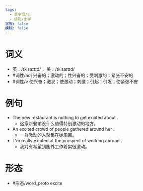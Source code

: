 ```yaml
---
tags:
  - 首字母/E
  - 级别/小学
掌握: false
模糊: false
---
```

# 词义
- 英：/ɪkˈsaɪtɪd/； 美：/ɪkˈsaɪtɪd/
- #词性/adj  兴奋的；激动的；性兴奋的；受刺激的；紧张不安的
- #词性/v  使兴奋；激发；使激动；刺激；引起；引发；使紧张不安
# 例句
- The new restaurant is nothing to get excited about .
	- 这家新餐馆没什么值得特别激动的地方。
- An excited crowd of people gathered around her .
	- 一群激动的人聚集在她周围。
- I 'm really excited at the prospect of working abroad .
	- 我对有希望到国外工作着实很激动。
# 形态
- #形态/word_proto excite
